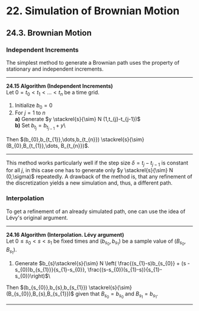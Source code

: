 # 22. Simulation of Brownian Motion

## 24.3. Brownian Motion

### Independent Increments

The simplest method to generate a Brownian path uses the property of stationary and independent increments.

----------
**24.15 Algorithm (Independent Increments)** \
Let $0= t_{0}<t_{1}<\dots < t_{n}$ be a time grid.
1. Initialize $b_{0}=0$
2. For $j=1$ to $n$ \
	**a)** Generate $y \stackrel{s}{\sim} N (1,t_{j}-t_{j-1})$\
	**b)** Set $b_{t_{j}} = b_{t_{j-1}} +y$\

Then $(b_{0},b_{t_{1}},\dots,b_{t_{n}}) \stackrel{s}{\sim} (B_{0},B_{t_{1}},\dots, B_{t_{n}})$.

----------
This method works particularly well if the step size $\delta = t_{j}- t_{j-1}$ is constant for all $j$, in this case one has to generate only $y \stackrel{s}{\sim} N (0,\sigma)$ repeatedly. A drawback of the method is, that any refinement of the discretization yields a new simulation and, thus, a different path. 

### Interpolation

To get a refinement of an already simulated path, one can use the idea of Lévy's original argument.

----------
**24.16 Algorithm (Interpolation. Lévy argument)** \
Let $0 \leq s_{0}<s < s_{1}$ be fixed times and $(b_{s_{0}},b_{s_{1}})$ be a sample value of $(B_{s_{0}},B_{s_{1}})$.
1. Generate $b_{s}\stackrel{s}{\sim} N \left( \frac{(s_{1}-s)b_{s_{0}} + (s - s_{0})b_{s_{1}}}{s_{1}-s_{0}}, \frac{(s-s_{0})(s_{1}-s)}{s_{1}-s_{0}}\right)$\

Then $(b_{s_{0}},b_{s},b_{s_{1}}) \stackrel{s}{\sim} (B_{s_{0}},B_{s},B_{s_{1}})$ given that $B_{s_{0}}= b_{s_{0}}$ and $B_{s_{1}}= b_{s_{1}}$.

----------






